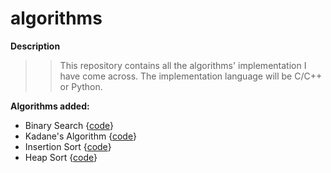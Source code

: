 # algorithms
**Description**
>>This repository contains all the algorithms' implementation I have come across. The implementation language will be C/C++ or Python.

**Algorithms added:**
- Binary Search {[code](https://github.com/albertmunda/algorithms/blob/master/ds/binary_search.c)}
- Kadane's Algorithm {[code](https://github.com/albertmunda/algorithms/blob/master/ds/kadane_algorithm.c)}
- Insertion Sort {[code](https://github.com/albertmunda/algorithms/blob/master/ds/insertion_sort.c)}
- Heap Sort {[code](https://github.com/albertmunda/algorithms/blob/master/ds/heap_sort.c)}

